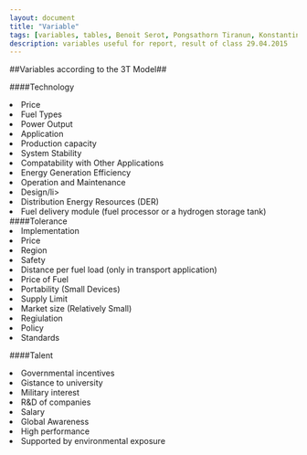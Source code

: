 ```yaml
---
layout: document
title: "Variable"
tags: [variables, tables, Benoit Serot, Pongsathorn Tiranun, Konstantin Neumann, Shouka Arabi, BAMBU, fuel cell]
description: variables useful for report, result of class 29.04.2015
---
```


##Variables according to the 3T Model##

####Technology

<li>Price</li>
<li>Fuel Types</li>
<li>Power Output</li>
<li>Application</li>
<li>Production capacity</li>
<li>System Stability</li>
<li>Compatability with Other Applications</li>
<li>Energy Generation Efficiency</li>
<li>Operation and Maintenance</li>
<li>Design/li>
<li>Distribution Energy Resources (DER)</li>
<li>Fuel delivery module (fuel processor or a hydrogen storage tank)</li>
####Tolerance
<li>Implementation</li>
<li>Price</li>
<li>Region</li>
<li>Safety</li>
<li>Distance per fuel load (only in transport application)</li>
<li>Price of Fuel</li>
<li>Portability (Small Devices) </li>
<li>Supply Limit </li>
<li>Market size (Relatively Small)</li>
<li>Regiulation</li>
<li>Policy</li>
<li>Standards</li>

####Talent
<li>Governmental incentives</li>
<li>Gistance to university</li>
<li>Military interest</li>
<li>R&D of companies</li>
<li>Salary</li>
<li>Global Awareness</li>
<li>High performance</li>
<li>Supported by environmental exposure</li>
